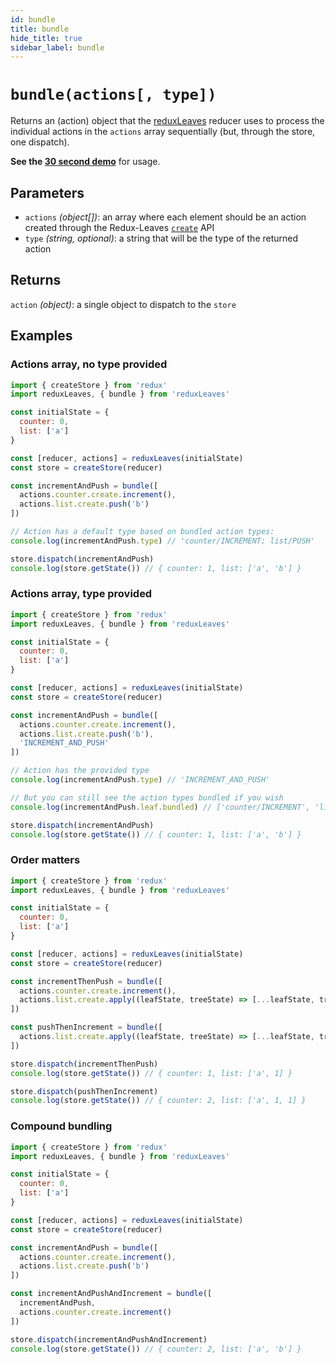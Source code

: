 ```yaml
---
id: bundle
title: bundle
hide_title: true
sidebar_label: bundle
---
```


# `bundle(actions[, type])`

Returns an (action) object that the [reduxLeaves](../README.md) reducer uses to process the individual actions in the `actions` array sequentially (but, through the store, one dispatch).

**See the [30 second demo](intro/demo.md)** for usage.

## Parameters
- `actions` *(object[])*: an array where each element should be an action created through the Redux-Leaves [`create`](create.md) API
- `type` *(string, optional)*: a string that will be the type of the returned action

## Returns
`action` *(object)*: a single object to dispatch to the `store`

## Examples

### Actions array, no type provided
```js
import { createStore } from 'redux'
import reduxLeaves, { bundle } from 'reduxLeaves'

const initialState = {
  counter: 0,
  list: ['a']
}

const [reducer, actions] = reduxLeaves(initialState)
const store = createStore(reducer)

const incrementAndPush = bundle([
  actions.counter.create.increment(),
  actions.list.create.push('b')
])

// Action has a default type based on bundled action types:
console.log(incrementAndPush.type) // 'counter/INCREMENT; list/PUSH'

store.dispatch(incrementAndPush)
console.log(store.getState()) // { counter: 1, list: ['a', 'b'] }
```

### Actions array, type provided
```js
import { createStore } from 'redux'
import reduxLeaves, { bundle } from 'reduxLeaves'

const initialState = {
  counter: 0,
  list: ['a']
}

const [reducer, actions] = reduxLeaves(initialState)
const store = createStore(reducer)

const incrementAndPush = bundle([
  actions.counter.create.increment(),
  actions.list.create.push('b'),
  'INCREMENT_AND_PUSH'
])

// Action has the provided type
console.log(incrementAndPush.type) // 'INCREMENT_AND_PUSH'

// But you can still see the action types bundled if you wish
console.log(incrementAndPush.leaf.bundled) // ['counter/INCREMENT', 'list/PUSH']

store.dispatch(incrementAndPush)
console.log(store.getState()) // { counter: 1, list: ['a', 'b'] }
```

### Order matters
```js
import { createStore } from 'redux'
import reduxLeaves, { bundle } from 'reduxLeaves'

const initialState = {
  counter: 0,
  list: ['a']
}

const [reducer, actions] = reduxLeaves(initialState)
const store = createStore(reducer)

const incrementThenPush = bundle([
  actions.counter.create.increment(),
  actions.list.create.apply((leafState, treeState) => [...leafState, treeState.counter])
])

const pushThenIncrement = bundle([
  actions.list.create.apply((leafState, treeState) => [...leafState, treeState.counter]),    actions.counter.create.increment()
])

store.dispatch(incrementThenPush)
console.log(store.getState()) // { counter: 1, list: ['a', 1] }

store.dispatch(pushThenIncrement)
console.log(store.getState()) // { counter: 2, list: ['a', 1, 1] }
```

### Compound bundling
```js
import { createStore } from 'redux'
import reduxLeaves, { bundle } from 'reduxLeaves'

const initialState = {
  counter: 0,
  list: ['a']
}

const [reducer, actions] = reduxLeaves(initialState)
const store = createStore(reducer)

const incrementAndPush = bundle([
  actions.counter.create.increment(),
  actions.list.create.push('b')
])

const incrementAndPushAndIncrement = bundle([
  incrementAndPush,
  actions.counter.create.increment()
])

store.dispatch(incrementAndPushAndIncrement)
console.log(store.getState()) // { counter: 2, list: ['a', 'b'] }
```